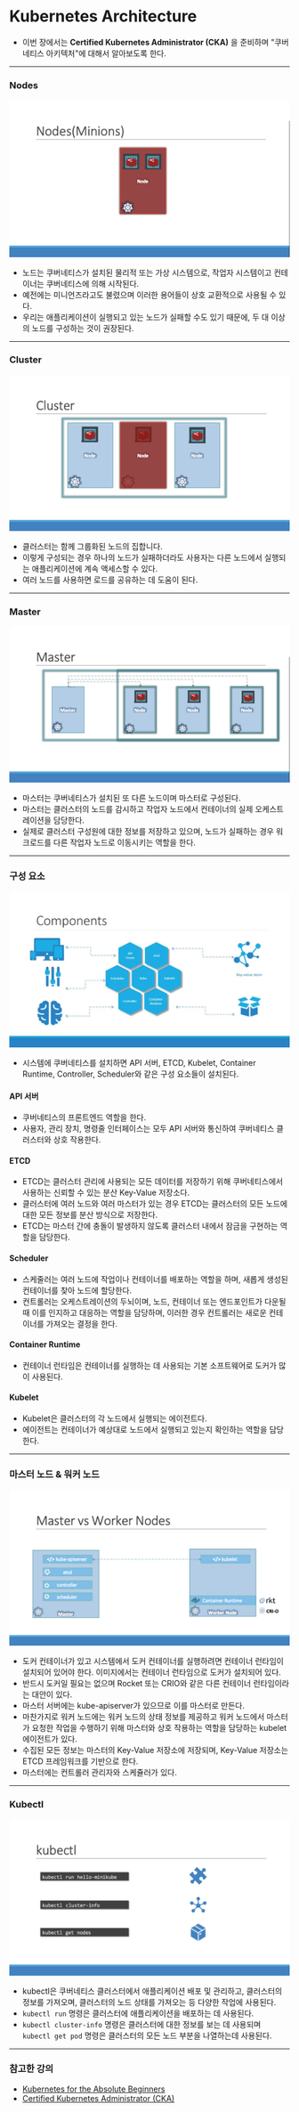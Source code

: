 # Kubernetes Architecture

- 이번 장에서는 **Certified Kubernetes Administrator (CKA)** 을 준비하며 "쿠버네티스 아키텍처"에 대해서 알아보도록 한다.

---

### Nodes

![1-nodes-minions.png](images%2F1-nodes-minions.png)

- 노드는 쿠버네티스가 설치된 물리적 또는 가상 시스템으로, 작업자 시스템이고 컨테이너는 쿠버네티스에 의해 시작된다.
- 예전에는 미니언즈라고도 불렸으며 이러한 용어들이 상호 교환적으로 사용될 수 있다.
- 우리는 애플리케이션이 실행되고 있는 노드가 실패할 수도 있기 때문에, 두 대 이상의 노드를 구성하는 것이 권장된다.

---

### Cluster

![2-cluster.png](images%2F2-cluster.png)

- 클러스터는 함께 그룹화된 노드의 집합니다.
- 이렇게 구성되는 경우 하나의 노드가 실패하더라도 사용자는 다른 노드에서 실행되는 애플리케이션에 계속 액세스할 수 있다.
- 여러 노드를 사용하면 로드를 공유하는 데 도움이 된다.

---

### Master

![3-master.png](images%2F3-master.png)

- 마스터는 쿠버네티스가 설치된 또 다른 노드이며 마스터로 구성된다.
- 마스터는 클러스터의 노드를 감시하고 작업자 노드에서 컨테이너의 실제 오케스트레이션을 담당한다.
- 실제로 클러스터 구성원에 대한 정보를 저장하고 있으며, 노드가 실패하는 경우 워크로드를 다른 작업자 노드로 이동시키는 역할을 한다.

---

### 구성 요소

![4-contents.png](images%2F4-contents.png)

- 시스템에 쿠버네티스를 설치하면 API 서버, ETCD, Kubelet, Container Runtime, Controller, Scheduler와 같은 구성 요소들이 설치된다.

#### API 서버

- 쿠버네티스의 프론트엔드 역할을 한다.
- 사용자, 관리 장치, 명령줄 인터페이스는 모두 API 서버와 통신하여 쿠버네티스 클러스터와 상호 작용한다.

#### ETCD

- ETCD는 클러스터 관리에 사용되는 모든 데이터를 저장하기 위해 쿠버네티스에서 사용하는 신뢰할 수 있는 분산 Key-Value 저장소다.
- 클러스터에 여러 노드와 여러 마스터가 있는 경우 ETCD는 클러스터의 모든 노드에 대한 모든 정보를 분산 방식으로 저장한다.
- ETCD는 마스터 간에 충돌이 발생하지 않도록 클러스터 내에서 잠금을 구현하는 역할을 담당한다.

#### Scheduler

- 스케줄러는 여러 노드에 작업이나 컨테이너를 배포하는 역할을 하며, 새롭게 생성된 컨테이너를 찾아 노드에 할당한다.
- 컨트롤러는 오케스트레이션의 두뇌이며, 노드, 컨테이너 또는 엔드포인트가 다운될 때 이를 인지하고 대응하는 역할을 담당하며, 이러한 경우 컨트롤러는 새로운 컨테이너를 가져오는 결정을 한다.

#### Container Runtime

- 컨테이너 런타임은 컨테이너를 실행하는 데 사용되는 기본 소프트웨어로 도커가 많이 사용된다.

#### Kubelet

- Kubelet은 클러스터의 각 노드에서 실행되는 에이전트다.
- 에이전트는 컨테이너가 예상대로 노드에서 실행되고 있는지 확인하는 역할을 담당한다.

---

### 마스터 노드 & 워커 노드

![5-master-worker-nodes.png](images%2F5-master-worker-nodes.png)

- 도커 컨테이너가 있고 시스템에서 도커 컨테이너를 실행하려면 컨테이너 런타임이 설치되어 있어야 한다. 이미지에서는 컨테이너 런타임으로 도커가 설치되어 있다.
- 반드시 도커일 필요는 없으며 Rocket 또는 CRIO와 같은 다른 컨테이너 런타임이라는 대안이 있다.
- 마스터 서버에는 kube-apiserver가 있으므로 이를 마스터로 만든다.
- 마찬가지로 워커 노드에는 워커 노드의 상태 정보를 제공하고 워커 노드에서 마스터가 요청한 작업을 수행하기 위해 마스터와 상호 작용하는 역할을 담당하는 kubelet 에이전트가 있다.
- 수집된 모든 정보는 마스터의 Key-Value 저장소에 저장되며, Key-Value 저장소는 ETCD 프레임워크를 기반으로 한다.
- 마스터에는 컨트롤러 관리자와 스케쥴러가 있다.

---

### Kubectl

![6-kubectl.png](images%2F6-kubectl.png)

- kubectl은 쿠버네티스 클러스터에서 애플리케이션 배포 및 관리하고, 클러스터의 정보를 가져오며, 클러스터의 노드 상태를 가져오는 등 다양한 작업에 사용된다.
- `kubectl run` 명령은 클러스터에 애플리케이션을 배포하는 데 사용된다.
- `kubectl cluster-info` 명령은 클러스터에 대한 정보를 보는 데 사용되며 `kubectl get pod` 명령은 클러스터의 모든 노드 부분을 나열하는데 사용된다.

---

### 참고한 강의

- [Kubernetes for the Absolute Beginners](https://www.udemy.com/course/learn-kubernetes)
- [Certified Kubernetes Administrator (CKA)](https://www.udemy.com/course/certified-kubernetes-administrator-with-practice-tests)